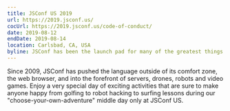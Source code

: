 ```yaml
---
title: JSConf US 2019
url: https://2019.jsconf.us/
cocUrl: https://2019.jsconf.us/code-of-conduct/
date: 2019-08-12
endDate: 2019-08-14
location: Carlsbad, CA, USA
byline: JSConf has been the launch pad for many of the greatest things that we now take for granted on the web
---
```


Since 2009, JSConf has pushed the language outside of its comfort zone, the web browser, and into the forefront of servers, drones, robots and video games. Enjoy a very special day of exciting activities that are sure to make anyone happy from golfing to robot hacking to surfing lessons during our "choose-your-own-adventure" middle day only at JSConf US.
